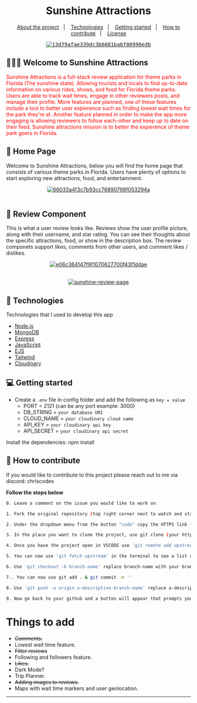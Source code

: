 <h1 align="center">
 Sunshine Attractions
</h1>

<p align="center">
  <a href="#-about-the-project">About the project</a>&nbsp;&nbsp;&nbsp;|&nbsp;&nbsp;&nbsp;
  <a href="#-technologies">Technologies</a>&nbsp;&nbsp;&nbsp;|&nbsp;&nbsp;&nbsp;
  <a href="#-getting-started">Getting started</a>&nbsp;&nbsp;&nbsp;|&nbsp;&nbsp;&nbsp;
  <a href="#-how-to-contribute">How to contribute</a>&nbsp;&nbsp;&nbsp;|&nbsp;&nbsp;&nbsp;
  <a href="#-license">License</a>
</p>

<p align="center">
 <kbd>
  <a href="https://ibb.co/fSrJqjt">
    <img src="https://i.ibb.co/KGVnbT7/13d79afae339dc3b6081ba6f00990edb.jpg" alt="13d79afae339dc3b6081ba6f00990edb" class="border border-black">
  </a>
 </kbd>
</p>

## 👨🏻‍💻 Welcome to Sunshine Attractions

<p align="left" style="color: red;"> Sunshine Attractions is a full-stack review application for theme parks in Florida (The sunshine state). Allowing tourists and locals to find up-to-date information on various rides, shows, and food for Florida theme parks. Users are able to track wait times, engage in other reviewers posts, and manage their profile. More features are planned, one of these features include a tool to better user expierence such as finding lowest wait times for the park they're at. Another feature planned in order to make the app more engaging is allowing reviewers to follow each-other and keep up to date on their feed. Sunshine attractions mission is to better the expierence of theme park goers in Florida.</p>

## 🔆 Home Page

<p align="left">
 Welcome to Sunshine Attractions, below you will find the home page that consists of various theme parks in Florida. Users have plenty of options to start exploring new attractions, food, and entertainment.
</p>

<p align="center">
<a href="https://ibb.co/K25V0tr"><img src="https://i.ibb.co/QPJYbWK/66033a4f3c7b93cc76890798f053294a.jpg" alt="66033a4f3c7b93cc76890798f053294a" border="0"></a><br /><a target='_blank' href='https://usefulwebtool.com/math-keyboard'></a><br />
</p>

## 🔆 Review Component

<p align="left">
This is what a user review looks like. Reviews show the user profile picture, along with their username, and star rating. You can see their thoughts about the specific attractions, food, or show in the description box. The review componets support likes, comments from other users, and comment likes / dislikes.
</p>

<p align="center">
<a href="https://ibb.co/YQy0cvN"><img src="https://i.ibb.co/r0cdxnQ/e06c384147f9f1070627700f43f1ddae.png" alt="e06c384147f9f1070627700f43f1ddae" border="0"></a><br /><a target='_blank' href='https://usefulwebtool.com/math-keyboard'></a><br />
</p>

<p align="center">
<a href="https://ibb.co/v4y99BX"><img src="https://i.ibb.co/r2899td/sunshine-review-page.jpg" alt="sunshine-review-page" border="0"></a><br>
</p>

## 🚀 Technologies

Technologies that I used to develop this app

- [Node.js](https://nodejs.org/en/)
- [MongoDB](https://www.w3schools.com/mongodb/)
- [Express](https://expressjs.com/pt-br/)
- [JavaScript](https://www.javascript.com/)
- [EJS](https://ejs.co/)
- [Tailwind](tailwindcss.com)
- [Cloudinary]([https://cloudinary.com/])

## 💻 Getting started

- Create a `.env` file in config folder and add the following as `key = value`
  - PORT = 2121 (can be any port example: 3000)
  - DB_STRING = `your database URI`
  - CLOUD_NAME = `your cloudinary cloud name`
  - API_KEY = `your cloudinary api key`
  - API_SECRET = `your cloudinary api secret`

Install the dependencies: npm install

## 🤔 How to contribute

If you would like to contribute to this project please reach out to me via discord: chriscodes

**Follow the steps below**

```bash
0. Leave a comment on the issue you would like to work on 

1. Fork the original repository (top right corner next to watch and star buttons)

2. Under the dropdown menu from the button "code" copy the HTTPS link (from your forked repository) 'https://github.com/(your username)/Sunshine-attractions.git'

3. In the place you want to clone the project, use git clone (your https link here)

4. Once you have the project open in VSCODE use 'git remote add upstream  https://github.com/ChrisMunozCodes/Sunshine-attractions.git' in the terminal, this will track the main repository 

5. You can now use 'git fetch upstream' in the terminal to see a list of the different branches.

6. Use 'git checkout -b branch-name' replace branch-name with your branch. This will create a new branch for you to work within

7.. You can now use git add . & git commit -m '' 

8. Use 'git push -u origin a-descriptive-branch-name' replace a-descriptive-branch-name with your branch name (this will push all your code)

9. Now go back to your github and a button will appear that prompts you to make a pull request
```

# Things to add
- ~~Comments.~~
- Lowest wait time feature.
- ~~Filter reviews~~
- Following and followers feature. 
- ~~Likes.~~
- Dark Mode?
- Trip Planner.
- ~~Adding images to reviews.~~
- Maps with wait time markers and user geolocation.


---
